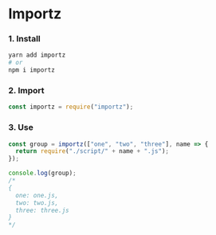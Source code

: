 # Importz

### 1. Install

```sh
yarn add importz
# or
npm i importz
```

### 2. Import

```js
const importz = require("importz");
```

### 3. Use

```js
const group = importz(["one", "two", "three"], name => {
  return require("./script/" + name + ".js");
});

console.log(group);
/*
{
  one: one.js,
  two: two.js,
  three: three.js
}
*/
```
